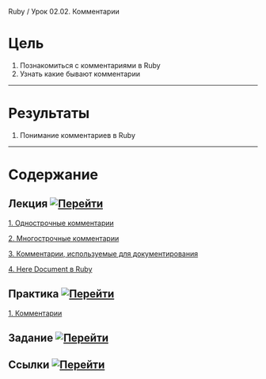 Ruby / Урок 02.02. Комментарии

# Цель

1. Познакомиться с комментариями в Ruby
2. Узнать какие бывают комментарии

***

# Результаты 

1. Понимание комментариев в Ruby

***

# Содержание

## Лекция [![Перейти](https://img.shields.io/badge/-%D0%9F%D0%B5%D1%80%D0%B5%D0%B9%D1%82%D0%B8-blue)](1.Лекция.md)
           
[1. Однострочные комментарии](1.Лекция.md#1.-Однострочные-комментарии)

[2. Многострочные комментарии](1.Лекция.md#2.-Многострочные-комментарии)

[3. Комментарии, используемые для документирования](1.Лекция.md#3.-Комментарии,-используемые-для-документирования)

[4. Here Document в Ruby](1.Лекция.md#4.-Here-Document-в-Ruby)

## Практика [![Перейти](https://img.shields.io/badge/-%D0%9F%D0%B5%D1%80%D0%B5%D0%B9%D1%82%D0%B8-blue)](2.Практика.md)

[1. Комментарии](2.Практика.md#1.-Комментарии)

## Задание [![Перейти](https://img.shields.io/badge/-%D0%9F%D0%B5%D1%80%D0%B5%D0%B9%D1%82%D0%B8-blue)](3.Задание.md)

## Ссылки [![Перейти](https://img.shields.io/badge/-%D0%9F%D0%B5%D1%80%D0%B5%D0%B9%D1%82%D0%B8-blue)](4.Ссылки.md)

